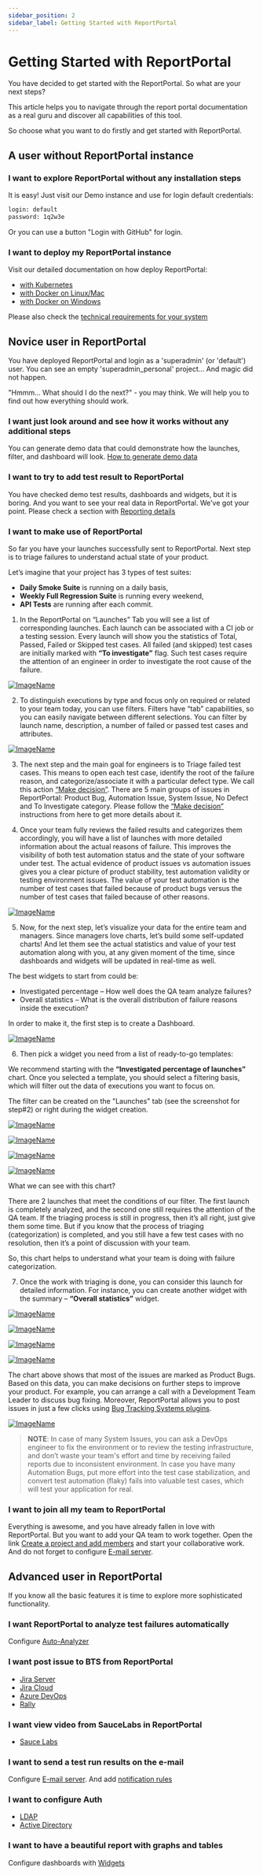 ```yaml
---
sidebar_position: 2
sidebar_label: Getting Started with ReportPortal
---
```


# Getting Started with ReportPortal

You have decided to get started with the ReportPortal. So what are your next steps?

This article helps you to navigate through the report portal documentation as a real guru and discover all capabilities of this tool.

So choose what you want to do firstly and get started with ReportPortal.

## A user without ReportPortal instance

### I want to explore ReportPortal without any installation steps

It is easy! Just visit our Demo instance and use for login default credentials:

```html
login: default
password: 1q2w3e
```
Or you can use a button "Login with GitHub" for login.

### I want to deploy my ReportPortal instance 

Visit our detailed documentation on how deploy ReportPortal:
* [with Kubernetes](/installation-steps/DeployReportPortalKubernetes)
* [with Docker on Linux/Mac](/installation-steps/DeployReportPortalDockerLinuxMac)
* [with Docker on Windows](/installation-steps/DeployWithDockerWindows)

Please also check the [technical requirements for your system](/installation-steps/OptimalPerformanceHardwareSetup)

## Novice user in ReportPortal

You have deployed ReportPortal and login as a 'superadmin' (or 'default') user. You can see an empty 'superadmin_personal' project... And magic did not happen. 

"Hmmm... What should I do the next?" - you may think.
We will help you to find out how everything should work.

### I want just look around and see how it works without any additional steps

You can generate demo data that could demonstrate how the launches, filter, and dashboard will look.
[How to generate demo data](/report-poral-configuration/ProjectConfiguration#demo-data)

###  I want to try to add test result to ReportPortal  

You have checked demo test results, dashboards and widgets, but it is boring. And you want to see your real data in ReportPortal.
We've got your point.
Please check a section with [Reporting details](/category/log-data-in-reportportal)

### I want to make use of ReportPortal

So far you have your launches successfully sent to ReportPortal. Next step is to triage failures to understand actual state of your product.

Let’s imagine that your project has 3 types of test suites:

* **Daily Smoke Suite** is running on a daily basis,
* **Weekly Full Regression Suite** is running every weekend,
* **API Tests** are running after each commit.

1) In the ReportPortal on “Launches” Tab you will see a list of corresponding launches. Each launch can be associated with a CI job or a testing session. Every launch will show you the statistics of Total, Passed, Failed or Skipped test cases. All failed (and skipped) test cases are initially marked with **“To investigate”** flag. Such test cases require the attention of an engineer in order to investigate the root cause of the failure.

[ ![ImageName](img/getting-started-novice1.png) ](img/getting-started-novice1.png)

2) To distinguish executions by type and focus only on required or related to your team today, you can use filters. Filters have “tab” capabilities, so you can easily navigate between different selections. You can filter by launch name, description, a number of failed or passed test cases and attributes.

[ ![ImageName](img/getting-started-novice2.png) ](img/getting-started-novice2.png)

3) The next step and the main goal for engineers is to Triage failed test cases. This means to open each test case, identify the root of the failure reason, and categorize/associate it with a particular defect type. We call this action [“Make decision”](/analysis/ManualAnalysis). There are 5 main groups of issues in ReportPortal: Product Bug, Automation Issue, System Issue, No Defect and To Investigate category. Please follow the [“Make decision”](/analysis/ManualAnalysis) instructions from here to get more details about it.

4) Once your team fully reviews the failed results and categorizes them accordingly, you will have a list of launches with more detailed information about the actual reasons of failure. This improves the visibility of both test automation status and the state of your software under test. The actual evidence of product issues vs automation issues gives you a clear picture of product stability, test automation validity or testing environment issues. The value of your test automation is the number of test cases that failed because of product bugs versus the number of test cases that failed because of other reasons.

[ ![ImageName](img/getting-started-novice4.png) ](img/getting-started-novice4.png)

5) Now, for the next step, let’s visualize your data for the entire team and managers. Since managers love charts, let’s build some self-updated charts! And let them see the actual statistics and value of your test automation along with you, at any given moment of the time, since dashboards and widgets will be updated in real-time as well.

The best widgets to start from could be:

* Investigated percentage – How well does the QA team analyze failures?
* Overall statistics – What is the overall distribution of failure reasons inside the execution?

In order to make it, the first step is to create a Dashboard.

[ ![ImageName](img/getting-started-novice5.png) ](img/getting-started-novice5.png)

6) Then pick a widget you need from a list of ready-to-go templates:

We recommend starting with the **“Investigated percentage of launches”** chart. Once you selected a template, you should select a filtering basis, which will filter out the data of executions you want to focus on.

The filter can be created on the "Launches" tab (see the screenshot for step#2) or right during the widget creation.

[ ![ImageName](img/getting-started-novice6.png) ](img/getting-started-novice6.png)

[ ![ImageName](img/getting-started-novice7.png) ](img/getting-started-novice7.png)

[ ![ImageName](img/getting-started-novice8.png) ](img/getting-started-novice8.png)

[ ![ImageName](img/getting-started-novice9.png) ](img/getting-started-novice9.png)

What we can see with this chart?

There are 2 launches that meet the conditions of our filter. The first launch is completely analyzed, and the second one still requires the attention of the QA team. If the triaging process is still in progress, then it’s all right, just give them some time. But if you know that the process of triaging (categorization) is completed, and you still have a few test cases with no resolution, then it’s a point of discussion with your team.

So, this chart helps to understand what your team is doing with failure categorization.

7) Once the work with triaging is done, you can consider this launch for detailed information. For instance,  you can create another widget with the summary – **“Overall statistics”** widget.

[ ![ImageName](img/getting-started-novice10.png) ](img/getting-started-novice10.png)

[ ![ImageName](img/getting-started-novice11.png) ](img/getting-started-novice11.png)

[ ![ImageName](img/getting-started-novice12.png) ](img/getting-started-novice12.png)

[ ![ImageName](img/getting-started-novice13.png) ](img/getting-started-novice13.png)

The chart above shows that most of the issues are marked as Product Bugs. Based on this data, you can make decisions on further steps to improve your product. For example, you can arrange a call with a Development Team Leader to discuss bug fixing. Moreover, ReportPortal allows you to post issues in just a few clicks using [Bug Tracking Systems plugins](/category/plugins).

[ ![ImageName](img/getting-started-novice14.png) ](img/getting-started-novice14.png)

>**NOTE**:
In case of many System Issues, you can ask a DevOps engineer to fix the environment or to review the testing infrastructure, and don’t waste your team's effort and time by receiving failed reports due to inconsistent environment.
In case you have many Automation Bugs, put more effort into the test case stabilization, and convert test automation (flaky) fails into valuable test cases, which will test your application for real.

### I want to join all my team to ReportPortal

Everything is awesome, and you have already fallen in love with ReportPortal. But you want to add your QA team to work together.
Open the link [Create a project and add members](/report-poral-configuration/CreationOfProjectAndAddingUsers) and start your collaborative work.
And do not forget to configure [E-mail server](/plugins/EmailServer).

## Advanced user in ReportPortal

If you know all the basic features it is time to explore more sophisticated functionality.

### I want ReportPortal to analyze test failures automatically

Configure [Auto-Analyzer](/analysis/AutoAnalysisOfLaunches) 

### I want post issue to BTS from ReportPortal

* [Jira Server](/plugins/JiraServer)
* [Jira Cloud](/plugins/JiraCloud)
* [Azure DevOps](/plugins/AzureDevOpsBTS)
* [Rally](/plugins/Rally)

### I want view video from SauceLabs in ReportPortal
* [Sauce Labs](/plugins/SauceLabs)

### I want to send a test run results on the e-mail
Configure  [E-mail server](/plugins/EmailServer). And add [notification rules](/report-poral-configuration/ProjectConfiguration#e-mail-notifications)

### I want to configure Auth

* [LDAP](/plugins/LDAPAuth)
* [Active Directory](/plugins/ActiveDirectoryAuth)

### I want to have a beautiful report with graphs and tables

Configure dashboards with [Widgets](/dashboards-and-widgets/WidgetCreation)
